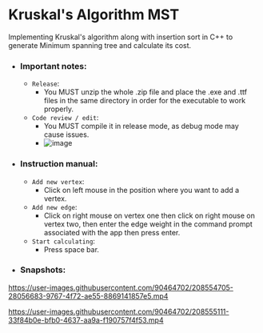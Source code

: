 # Kruskal's Algorithm MST
Implementing Kruskal's algorithm along with insertion sort in C++ to generate Minimum spanning tree and calculate its cost.

- ### Important notes:
  - `Release`:
     + You MUST unzip the whole .zip file and place the .exe and .ttf files in the same directory in order for the executable to work properly.
  - `Code review / edit`:
    + You MUST compile it in release mode, as debug mode may cause issues.
    + ![image](https://user-images.githubusercontent.com/90464702/208552819-b888cad5-19bc-4f9f-8b7a-6282e3ad8e20.png)

- ### Instruction manual:
  - `Add new vertex`:
    + Click on left mouse in the position where you want to add a vertex.
  - `Add new edge`:
    + Click on right mouse on vertex one then click on right mouse on vertex two, then enter the edge weight in the command prompt associated with the app then press enter.
  - `Start calculating`:
    + Press space bar.

- ### Snapshots:


https://user-images.githubusercontent.com/90464702/208554705-28056683-9767-4f72-ae55-8869141857e5.mp4



https://user-images.githubusercontent.com/90464702/208555111-33f84b0e-bfb0-4637-aa9a-f190757f4f53.mp4


